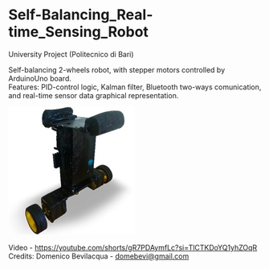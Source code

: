 # Self-Balancing_Real-time_Sensing_Robot

University Project (Politecnico di Bari)  
  
Self-balancing 2-wheels robot, with stepper motors controlled by ArduinoUno board.  
Features: PID-control logic, Kalman filter,  Bluetooth two-ways comunication, and real-time sensor data graphical representation.

![alt text](https://github.com/domebevi/BalanceBOT.Self-Balancing_Robot/blob/main/image.jpg?raw=true)

Video - https://youtube.com/shorts/gR7PDAymfLc?si=TlCTKDoYQ1yhZOqR  
Credits: Domenico Bevilacqua - domebevi@gmail.com
